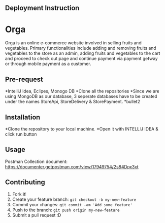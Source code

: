 ## Deployment Instruction


# Orga
Orga is an online e-commerce website involved in selling fruits and vegetables. Primary functionalities include adding and removing fruits and vegetables to the store as an admin, adding fruits and vegetables to the cart and proceed to check out page and continue payment via payment getway or through mobile payment as a customer.
## Pre-request
*IntelliJ Idea, Eclipes, Monogo DB
*Clone all the repositories
*Since we are using MongoDB as our database, 3 seperate databases have to be created under the names StoreApi, StoreDelivery & StorePayment.
*bullet2
## Installation
*Clone the repository to your local machine.
*Open it with INTELLIJ IDEA & click run button
## Usage
Postman Collection document: https://documenter.getpostman.com/view/17949754/2s84Dpx3xt

## Contributing
1. Fork it!
2. Create your feature branch: `git checkout -b my-new-feature`
3. Commit your changes: `git commit -am 'Add some feature'`
4. Push to the branch: `git push origin my-new-feature`
5. Submit a pull request :D



